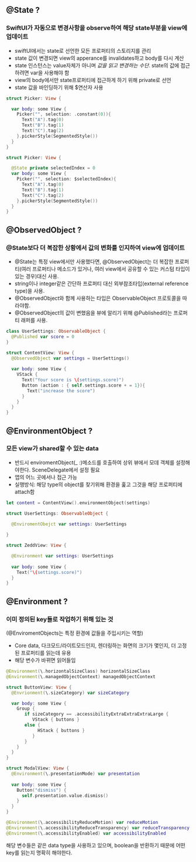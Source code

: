 ## @State ?
### SwiftUI가 자동으로 변경사항을 observe하여 해당 state부분을 view에 업데이트

* swiftUI에서는 state로 선언한 모든 프로퍼티의 스토리지를 관리
* state 값이 변경되면 view의 apperance를 invalidates하고 body를 다시 계산
* state 인스턴스는 value자체가 아니며 *값을 읽고 변경하는 수단*. state의 값에 접근하려면 var을 사용해야 함
* view의 body에서만 state프로퍼티에 접근하게 하기 위해 private로 선언
* state 값을 바인딩하기 위해 $연산자 사용

```swift
struct Picker: View {

  var body: some View {
    Picker("", selection: .constant(0)){
      Text("A").tag(0)
      Text("B").tag(1)
      Text("C").tag(2)
    }.pickerStyle(SegmentedStyle())
  }
}

struct Picker: View {

  @State private selectedIndex = 0
  var body: some View { 
    Picker("", selection: $selectedIndex){
      Text("A").tag(0)
      Text("B").tag(1)
      Text("C").tag(2)
    }.pickerStyle(SegmentedStyle())
  }
}
```

 
## @ObservedObject ? 
### @State보다 더 복잡한 상황에서 값의 변화를 인지하여 view에 업데이트

* @State는 특정 view에서만 사용했다면, @ObservedObject는 더 복잡한 프로퍼티(여러 프로퍼티나 메소드가 있거나, 여러 view에서 공유할 수 있는 커스텀 타입이 있는 경우)대신 사용. 
* string이나 integer같은 간단하 프로퍼티 대신 외부참조타입(external reference type)을 사용. 
* @ObservedObject와 함께 사용하는 타입은 ObservableObject 프로토콜을 따라야함. 
* @ObservedObject의 값이 변했음을 뷰에 알리기 위해 @Published라는 프로퍼티 래퍼를 사용. 

```swift
class UserSettings: ObservableObject {
  @Published var score = 0
}

struct ContentView: View {
  @ObservedObject var settings = UserSettings()
  
  var body: some View {
    VStack {
      Text("Your score is \(settings.score)")
      Button (action : { self.settings.score + = 1}){
        Text("increase the score")
      }
    }
  }
}
```

## @EnvironmentObject ?
### 모든 view가 shared할 수 있는 data

* 반드시 enviromentObject(_ :)메소드를 호출하여 상위 뷰에서 모데 객체를 설정해야한다. SceneDelegate에서 설정 필요
* 앱의 어느 곳에서나 접근 가능
* 실행방식: 해당 type의 object를 찾기위해 환경을 훑고 그것을 해당 프로퍼티에 attach함

```swift 
let content = ContentView().environmentObject(settings)

struct UserSettings: ObservableObject {

  @EnviromentObejct var settings: UserSettings
  
}

struct ZeddView: View {

  @Environment var settings: UserSettings
  
  var body: some View {
    Text("\(settings.score)")
  }
}

```

## @Environment ?
### 이미 정의된 key들로 작업하기 위해 있는 것
(@EnviromentObjects는 특정 환경에 값들을 주입시키는 역할)

* Core data, 다크모드/라이트모드인지, 렌더링하는 화면의 크기가 몇인지, 더 고정된 프로퍼티를 읽는데 유용  
* 해당 변수가 바뀌면 읽어들임

```swift
@Environment(\.horizontalSizeClass) horizontalSizeClass
@Environment(\.managedObjectContext) managedObjectContext
```

```swift
struct ButtonView: View {
  @Envrionment(\.sizeCategory) var sizeCategory

  var body: some View {
    Group {
       if sizeCategory == .accessibilityExtraExtraExtraLarge {
          VStack { buttons } 
       else {
            HStack { buttons }
          }
       }
    }
  }
}

struct ModalView: View {
  @Environment(\.presentationMode) var presentation
  
  var body: some View {
    Button("dismiss") {
      self.presentation.value.dismiss()    
    }
  }
}

```

```swift
@Environment(\.accessibilityReduceMotion) var reduceMotion
@Environment(\.accessibilityReduceTransparency) var reduceTransparency
@Environment(\.accessibilityEnabled) var accessibilityEnabled
```
해당 변수들은 같은 data type을 사용하고 있으며, boolean을 반환하기 때문에 어떤 key를 읽는지 명확히 해야한다.  





